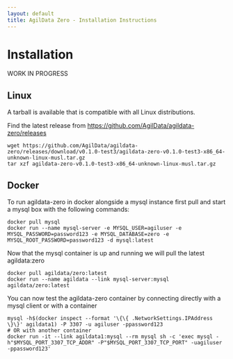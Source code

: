 ```yaml
---
layout: default
title: AgilData Zero - Installation Instructions
---
```


# Installation

WORK IN PROGRESS

## Linux

A tarball is available that is compatible with all Linux distributions.

Find the latest release from https://github.com/AgilData/agildata-zero/releases

```
wget https://github.com/AgilData/agildata-zero/releases/download/v0.1.0-test3/agildata-zero-v0.1.0-test3-x86_64-unknown-linux-musl.tar.gz
tar xzf agildata-zero-v0.1.0-test3-x86_64-unknown-linux-musl.tar.gz
```

## Docker

To run agildata-zero in docker alongside a mysql instance first pull and start a mysql box with the following commands:

```
docker pull mysql
docker run --name mysql-server -e MYSQL_USER=agiluser -e MYSQL_PASSWORD=password123 -e MYSQL_DATABASE=zero -e MYSQL_ROOT_PASSWORD=password123 -d mysql:latest
```

Now that the mysql container is up and running we will pull the latest agildata:zero

```
docker pull agildata/zero:latest
docker run --name agildata --link mysql-server:mysql agildata/zero:latest
```

You can now test the agildata-zero container by connecting directly with a mysql client or with a container

```
mysql -h$(docker inspect --format '\{\{ .NetworkSettings.IPAddress \}\}' agildata1) -P 3307 -u agiluser -ppassword123
# OR with another container
docker run -it --link agildata1:mysql --rm mysql sh -c 'exec mysql -h"$MYSQL_PORT_3307_TCP_ADDR" -P"$MYSQL_PORT_3307_TCP_PORT" -uagiluser -ppassword123'
```

